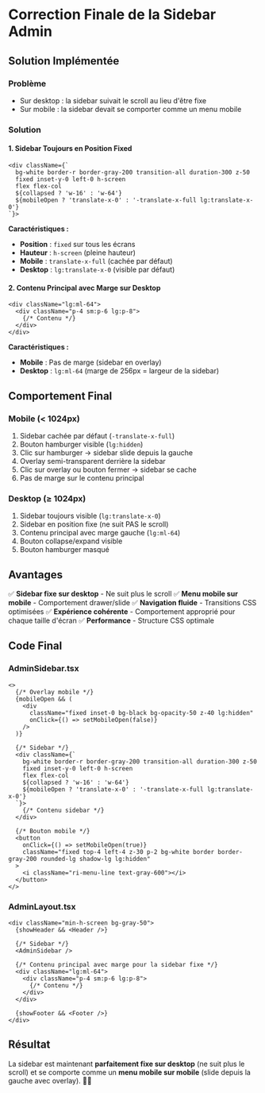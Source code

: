 # Correction Finale de la Sidebar Admin

## Solution Implémentée

### Problème
- Sur desktop : la sidebar suivait le scroll au lieu d'être fixe
- Sur mobile : la sidebar devait se comporter comme un menu mobile

### Solution

#### **1. Sidebar Toujours en Position Fixed**
```tsx
<div className={`
  bg-white border-r border-gray-200 transition-all duration-300 z-50
  fixed inset-y-0 left-0 h-screen
  flex flex-col
  ${collapsed ? 'w-16' : 'w-64'}
  ${mobileOpen ? 'translate-x-0' : '-translate-x-full lg:translate-x-0'}
`}>
```

**Caractéristiques :**
- **Position** : `fixed` sur tous les écrans
- **Hauteur** : `h-screen` (pleine hauteur)
- **Mobile** : `translate-x-full` (cachée par défaut)
- **Desktop** : `lg:translate-x-0` (visible par défaut)

#### **2. Contenu Principal avec Marge sur Desktop**
```tsx
<div className="lg:ml-64">
  <div className="p-4 sm:p-6 lg:p-8">
    {/* Contenu */}
  </div>
</div>
```

**Caractéristiques :**
- **Mobile** : Pas de marge (sidebar en overlay)
- **Desktop** : `lg:ml-64` (marge de 256px = largeur de la sidebar)

## Comportement Final

### **Mobile (< 1024px)**
1. Sidebar cachée par défaut (`-translate-x-full`)
2. Bouton hamburger visible (`lg:hidden`)
3. Clic sur hamburger → sidebar slide depuis la gauche
4. Overlay semi-transparent derrière la sidebar
5. Clic sur overlay ou bouton fermer → sidebar se cache
6. Pas de marge sur le contenu principal

### **Desktop (≥ 1024px)**
1. Sidebar toujours visible (`lg:translate-x-0`)
2. Sidebar en position fixe (ne suit PAS le scroll)
3. Contenu principal avec marge gauche (`lg:ml-64`)
4. Bouton collapse/expand visible
5. Bouton hamburger masqué

## Avantages

✅ **Sidebar fixe sur desktop** - Ne suit plus le scroll
✅ **Menu mobile sur mobile** - Comportement drawer/slide
✅ **Navigation fluide** - Transitions CSS optimisées
✅ **Expérience cohérente** - Comportement approprié pour chaque taille d'écran
✅ **Performance** - Structure CSS optimale

## Code Final

### AdminSidebar.tsx
```tsx
<>
  {/* Overlay mobile */}
  {mobileOpen && (
    <div 
      className="fixed inset-0 bg-black bg-opacity-50 z-40 lg:hidden"
      onClick={() => setMobileOpen(false)}
    />
  )}

  {/* Sidebar */}
  <div className={`
    bg-white border-r border-gray-200 transition-all duration-300 z-50
    fixed inset-y-0 left-0 h-screen
    flex flex-col
    ${collapsed ? 'w-16' : 'w-64'}
    ${mobileOpen ? 'translate-x-0' : '-translate-x-full lg:translate-x-0'}
  `}>
    {/* Contenu sidebar */}
  </div>

  {/* Bouton mobile */}
  <button
    onClick={() => setMobileOpen(true)}
    className="fixed top-4 left-4 z-30 p-2 bg-white border border-gray-200 rounded-lg shadow-lg lg:hidden"
  >
    <i className="ri-menu-line text-gray-600"></i>
  </button>
</>
```

### AdminLayout.tsx
```tsx
<div className="min-h-screen bg-gray-50">
  {showHeader && <Header />}
  
  {/* Sidebar */}
  <AdminSidebar />
  
  {/* Contenu principal avec marge pour la sidebar fixe */}
  <div className="lg:ml-64">
    <div className="p-4 sm:p-6 lg:p-8">
      {/* Contenu */}
    </div>
  </div>
  
  {showFooter && <Footer />}
</div>
```

## Résultat

La sidebar est maintenant **parfaitement fixe sur desktop** (ne suit plus le scroll) et se comporte comme un **menu mobile sur mobile** (slide depuis la gauche avec overlay). 🎯✨

